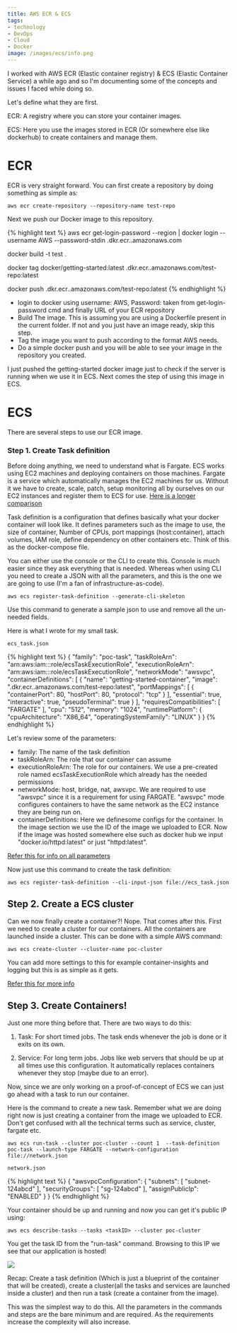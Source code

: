 ```yaml
---
title: AWS ECR & ECS
tags:
- technology
- DevOps
- Cloud
- Docker
image: /images/ecs/info.png
---
```


I worked with AWS ECR (Elastic container registry) & ECS (Elastic Container Service) a while ago and so I'm documenting some of the concepts and issues I faced while doing so.

<!--more-->

Let's define what they are first.

ECR: A registry where you can store your container images.

ECS: Here you use the images stored in ECR (Or somewhere else like dockerhub) to create containers and manage them.

# ECR

ECR is very straight forward. You can first create a repository by doing something as simple as:

`aws ecr create-repository --repository-name test-repo`

Next we push our Docker image to this repository.

{% highlight text %}
aws ecr get-login-password --region <region> | docker login --username AWS --password-stdin <accountID>.dkr.ecr.<region>.amazonaws.com

docker build -t test .

docker tag docker/getting-started:latest <accountID>.dkr.ecr.<region>.amazonaws.com/test-repo:latest

docker push <accountID>.dkr.ecr.<region>.amazonaws.com/test-repo:latest
{% endhighlight %}

- login to docker using username: AWS, Password: taken from get-login-password cmd and finally URL of your ECR repository
- Build The image. This is assuming you are using a Dockerfile present in the current folder. If not and you just have an image ready, skip this step.
- Tag the image you want to push according to the format AWS needs.
- Do a simple docker push and you will be able to see your image in the repository you created.

I just pushed the getting-started docker image just to check if the server is running when we use it in ECS. Next comes the step of using this image in ECS. 

# ECS

There are several steps to use our ECR image.

### Step 1. Create Task definition

Before doing anything, we need to understand what is Fargate. ECS works using EC2 machines and deploying containers on those machines. Fargate is a service which automatically manages the EC2 machines for us. Without it we have to create, scale, patch, setup monitoring all by ourselves on our EC2 instances and register them to ECS for use. [Here is a longer comparison](https://aws.amazon.com/fargate/)

Task definition is a configuration that defines basically what your docker container will look like. It defines parameters such as the image to use, the size of container, Number of CPUs, port mappings (host:container), attach volumes, IAM role, define dependency on other containers etc. Think of this as the docker-compose file.

You can either use the console or the CLI to create this. Console is much easier since they ask everything that is needed. Whereas when using CLI you need to create a JSON with all the parameters, and this is the one we are going to use (I'm a fan of infrastructure-as-code).

`aws ecs register-task-definition --generate-cli-skeleton`

Use this command to generate a sample json to use and remove all the un-needed fields.

Here is what I wrote for my small task.

`ecs_task.json`

{% highlight text %}
{
    "family": "poc-task",
    "taskRoleArn": "arn:aws:iam::<accountID>:role/ecsTaskExecutionRole",
    "executionRoleArn": "arn:aws:iam::<accountID>:role/ecsTaskExecutionRole",
    "networkMode": "awsvpc",
    "containerDefinitions": [
        {
            "name": "getting-started-container",
            "image": "<accountID>.dkr.ecr.<region>.amazonaws.com/test-repo:latest",
            "portMappings": [
                {
                    "containerPort": 80,
                    "hostPort": 80,
                    "protocol": "tcp"
                }
            ],
            "essential": true,
            "interactive": true,
            "pseudoTerminal": true
        }
    ],
    "requiresCompatibilities": [
        "FARGATE"
    ],
    "cpu": "512",
    "memory": "1024",
    "runtimePlatform": {
        "cpuArchitecture": "X86_64",
        "operatingSystemFamily": "LINUX"
    }
}
{% endhighlight %}

Let's review some of the parameters:

- family: The name of the task definition
- taskRoleArn: The role that our container can assume
- executionRoleArn: The role for our containers. We use a pre-created role named ecsTaskExecutionRole which already has the needed permissions
- networkMode: host, bridge, nat, awsvpc. We are required to use "awsvpc" since it is a requirement for using FARGATE. "awsvpc" mode configures containers to have the same network as the EC2 instance they are being run on.
- containerDefinitions: Here we definesome configs for the container. In the image section we use the ID of the image we uploaded to ECR. Now if the image was hosted somewhere else such as docker hub we input "docker.io/httpd:latest" or just "httpd:latest".

[Refer this for info on all parameters](https://docs.aws.amazon.com/cli/latest/reference/ecs/register-task-definition.html)

Now just use this command to create the task definition:

`aws ecs register-task-definition --cli-input-json file://ecs_task.json`

## Step 2. Create a ECS cluster

Can we now finally create a container?! Nope. That comes after this. First we need to create a cluster for our containers. All the containers are launched inside a cluster. This can be done with a simple AWS command:

`aws ecs create-cluster --cluster-name poc-cluster`

You can add more settings to this for example container-insights and logging but this is as simple as it gets.

[Refer this for more info](https://docs.aws.amazon.com/cli/latest/reference/ecs/create-cluster.html)

## Step 3. Create Containers!

Just one more thing before that. There are two ways to do this:

1. Task: For short timed jobs. The task ends whenever the job is done or it exits on its own.

2. Service: For long term jobs. Jobs like web servers that should be up at all times use this configuration. It automatically replaces containers whenever they stop (maybe due to an error).

Now, since we are only working on a proof-of-concept of ECS we can just go ahead with a task to run our container.

Here is the command to create a new task. Remember what we are doing right now is just creating a container from the image we uploaded to ECR. Don't get confused with all the technical terms such as service, cluster, fargate etc.

`aws ecs run-task --cluster poc-cluster --count 1  --task-definition poc-task --launch-type FARGATE --network-configuration file://network.json`

`network.json`

{% highlight text %}
{
    "awsvpcConfiguration": {
        "subnets": [
            "subnet-124abcd"
        ],
        "securityGroups": [
            "sg-124abcd"
        ],
        "assignPublicIp": "ENABLED"
    }
}
{% endhighlight %}

Your container should be up and running and now you can get it's public IP using:

`aws ecs describe-tasks --tasks <taskID> --cluster poc-cluster`

You get the task ID from the "run-task" command. Browsing to this IP we see that our application is hosted!

![](https://i.imgur.com/KfAmull.png)

Recap: Create a task definition (Which is just a blueprint of the container that will be created), create a cluster(all the tasks and services are launched inside a cluster) and then run a task (create a container from the image).

This was the simplest way to do this. All the parameters in the commands and steps are the bare minimum and are required. As the requirements increase the complexity will also increase. 